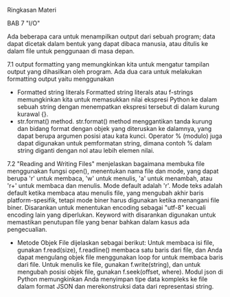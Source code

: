 Ringkasan Materi 

BAB 7 "I/O"

Ada beberapa cara untuk menampilkan output dari sebuah program; data dapat dicetak dalam bentuk yang dapat dibaca manusia, atau ditulis ke dalam file untuk penggunaan di masa depan. 

7.1
output formatting yang memungkinkan kita untuk mengatur tampilan output yang dihasilkan oleh program. Ada dua cara untuk melakukan formatting output yaitu menggunakan 
- Formatted string literals 
Formatted string literals atau f-strings memungkinkan kita untuk memasukkan nilai ekspresi Python ke dalam sebuah string dengan menempatkan ekspresi tersebut di dalam kurung kurawal {}. 
- str.format() method. 
str.format() method menggantikan tanda kurung dan bidang format dengan objek yang diteruskan ke dalamnya, yang dapat berupa argumen posisi atau kata kunci. Operator % (modulo) juga dapat digunakan untuk pemformatan string, dimana contoh % dalam string diganti dengan nol atau lebih elemen nilai.

7.2
"Reading and Writing Files" menjelaskan bagaimana membuka file menggunakan fungsi open(), menentukan nama file dan mode, yang dapat berupa 'r' untuk membaca, 'w' untuk menulis, 'a' untuk menambah, atau 'r+' untuk membaca dan menulis. Mode default adalah 'r'. Mode teks adalah default ketika membaca atau menulis file, yang mengubah akhir baris platform-spesifik, tetapi mode biner harus digunakan ketika menangani file biner. Disarankan untuk menentukan encoding sebagai "utf-8" kecuali encoding lain yang diperlukan. Keyword with disarankan digunakan untuk memastikan penutupan file yang benar bahkan dalam kasus ada pengecualian.
- Metode Objek File dijelaskan sebagai berikut: Untuk membaca isi file, gunakan f.read(size), f.readline() membaca satu baris dari file, dan Anda dapat mengulang objek file menggunakan loop for untuk membaca baris dari file. Untuk menulis ke file, gunakan f.write(string), dan untuk mengubah posisi objek file, gunakan f.seek(offset, where). Modul json di Python memungkinkan Anda menyimpan tipe data kompleks ke file dalam format JSON dan merekonstruksi data dari representasi string.

